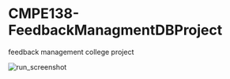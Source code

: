 # CMPE138-FeedbackManagmentDBProject
feedback management college project 

![run_screenshot](/CMPE138-FeedbackManagmentDBProject/docs/run_screenshot?raw=true "run_screenshot")

